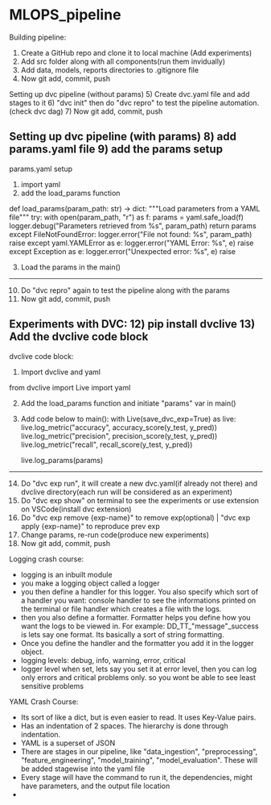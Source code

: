 # MLOPS_pipeline

Building pipeline:
1) Create a GitHub repo and clone it to local machine (Add experiments)
2) Add src folder along with all components(run them invidually)
3) Add data, models, reports directories to .gitignore file
4) Now git add, commit, push

Setting up dvc pipeline (without params)
5) Create dvc.yaml file and add stages to it
6) "dvc init" then do "dvc repro" to test the pipeline automation. (check dvc dag)
7) Now git add, commit, push


Setting up dvc pipeline (with params)
8) add params.yaml file
9) add the params setup
----------------------------------------------------------------
params.yaml setup

1. import yaml
2. add the load_params function 

def load_params(param_path: str) -> dict:
    """Load parameters from a YAML file"""
    try: 
        with open(param_path, "r") as f:
            params = yaml.safe_load(f)
        logger.debug("Parameters retrieved from %s", param_path)
        return params
    except FileNotFoundError:
        logger.error("File not found: %s", param_path)
        raise
    except yaml.YAMLError as e:
        logger.error("YAML Error: %s", e)
        raise
    except Exception as e:
        logger.error("Unexpected error: %s", e)
        raise

3. Load the params in the main()

----------------------------------------------------------------
10) Do "dvc repro" again to test the pipeline along with the params
11) Now git add, commit, push



Experiments with DVC:
12) pip install dvclive
13) Add the dvclive code block
----------------------------------------------------------------

dvclive code block:

1) Import dvclive and yaml

from dvclive import Live
import yaml

2) Add the load_params function and initiate "params" var in main()
3) Add code below to main():
with Live(save_dvc_exp=True) as live:
    live.log_metric("accuracy", accuracy_score(y_test, y_pred))
    live.log_metric("precision", precision_score(y_test, y_pred))
    live.log_metric("recall", recall_score(y_test, y_pred))

    live.log_params(params)

----------------------------------------------------------------
14) Do "dvc exp run", it will create a new dvc.yaml(if already not there) and dvclive directory(each run will be considered as an experiment)
15) Do "dvc exp show" on terminal to see the experiments or use extension on VSCode(install dvc extension)
16) Do "dvc exp remove {exp-name}" to remove exp(optional) | "dvc exp apply {exp-name}" to reproduce prev exp
17) Change params, re-run code(produce new experiments)
18) Now git add, commit, push





Logging crash course:
- logging is an inbuilt module
- you make a logging object called a logger
- you then define a handler for this logger. You also specify which sort of a handler you want: console handler to see the informations printed on the terminal or file handler which creates a file with the logs. 
- then you also define a formatter. Formatter helps you define how you want the logs to be viewed in. For example: DD_TT_"message"_success is lets say one format. Its basically a sort of string formatting.
- Once you define the handler and the formatter you add it in the logger object. 
- logging levels:
debug, info, warning, error, critical 
- logger level when set, lets say you set it at error level, then you can log only errors and critical problems only. so you wont be able to see least sensitive problems

YAML Crash Course:
- Its sort of like a dict, but is even easier to read. It uses Key-Value pairs. 
- Has an indentation of 2 spaces. The hierarchy is done through indentation.
- YAML is a superset of JSON
- There are stages in our pipeline, like "data_ingestion", "preprocessing", "feature_engineering", "model_training", "model_evaluation". These will be added stagewise into the yaml file
- Every stage will have the command to run it, the dependencies, might have parameters, and the output file location
- 
